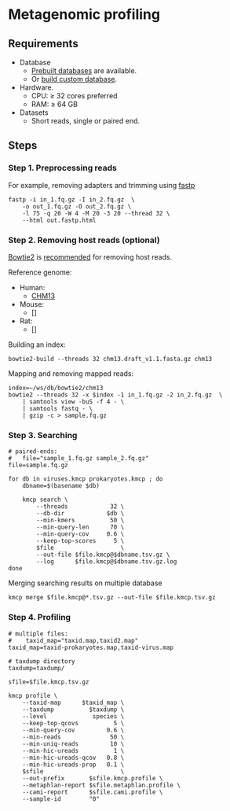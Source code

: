 # Metagenomic profiling

## Requirements

- Database
    - [Prebuilt databases](/database/#prebuilt-databases) are available.
    - Or [build custom database](/database/#custom-database).
- Hardware.
    - CPU: ≥ 32 cores preferred
    - RAM: ≥ 64 GB
- Datasets
    - Short reads, single or paired end.

## Steps

### Step 1. Preprocessing reads

For example, removing adapters and trimming using [fastp](https://github.com/OpenGene/fastp)

    fastp -i in_1.fq.gz -I in_2.fq.gz  \
        -o out_1.fq.gz -O out_2.fq.gz \
        -l 75 -q 20 -W 4 -M 20 -3 20 --thread 32 \
        --html out.fastp.html

### Step 2. Removing host reads (optional)

[Bowtie2](https://github.com/BenLangmead/bowtie2) is [recommended](https://doi.org/10.1099/mgen.0.000393) for removing host reads.

Reference genome:

- Human:
    - [CHM13](https://github.com/marbl/CHM13)
- Mouse:
    - []
- Rat:
    - []

Building an index:

    
    bowtie2-build --threads 32 chm13.draft_v1.1.fasta.gz chm13

Mapping and removing mapped reads:

    index=~/ws/db/bowtie2/chm13
    bowtie2 --threads 32 -x $index -1 in_1.fq.gz -2 in_2.fq.gz  \
        | samtools view -buS -f 4 - \
        | samtools fastq - \
        | gzip -c > sample.fq.gz

### Step 3. Searching

    # paired-ends: 
    #   file="sample_1.fq.gz sample_2.fq.gz"
    file=sample.fq.gz

    for db in viruses.kmcp prokaryotes.kmcp ; do
        dbname=$(basename $db)

        kmcp search \
            --threads            32 \
            --db-dir            $db \
            --min-kmers          50 \
            --min-query-len      70 \
            --min-query-cov     0.6 \
            --keep-top-scores     5 \
            $file                   \
            --out-file $file.kmcp@$dbname.tsv.gz \
            --log      $file.kmcp@$dbname.tsv.gz.log
    done

Merging searching results on multiple database

    kmcp merge $file.kmcp@*.tsv.gz --out-file $file.kmcp.tsv.gz

### Step 4. Profiling

    # multiple files:
    #    taxid_map="taxid.map,taxid2.map"
    taxid_map=taxid-prokaryotes.map,taxid-virus.map

    # taxdump directory
    taxdump=taxdump/

    sfile=$file.kmcp.tsv.gz
    
    kmcp profile \
        --taxid-map      $taxid_map \
        --taxdump          $taxdump \
        --level             species \
        --keep-top-qcovs          5 \
        --min-query-cov         0.6 \
        --min-reads              50 \
        --min-uniq-reads         10 \
        --min-hic-ureads          1 \
        --min-hic-ureads-qcov   0.8 \
        --min-hic-ureads-prop   0.1 \
        $sfile                      \
        --out-prefix       $sfile.kmcp.profile \
        --metaphlan-report $sfile.metaphlan.profile \
        --cami-report      $sfile.cami.profile \
        --sample-id        "0"
